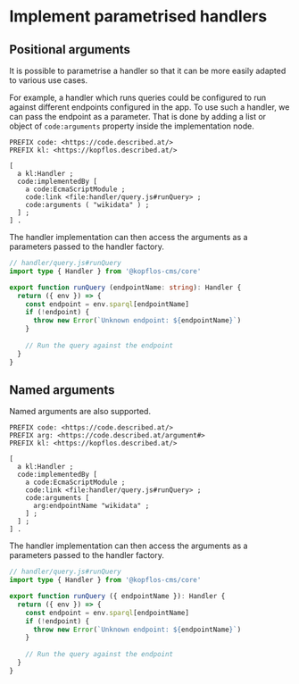# Implement parametrised handlers

## Positional arguments

It is possible to parametrise a handler so that it can be more easily adapted to various use cases.

For example, a handler which runs queries could be configured to run against different
endpoints configured in the app. To use such a handler, we can pass the endpoint as a parameter.
That is done by adding a list or object of `code:arguments` property inside the implementation node. 

```turtle
PREFIX code: <https://code.described.at/>
PREFIX kl: <https://kopflos.described.at/>

[
  a kl:Handler ;
  code:implementedBy [
    a code:EcmaScriptModule ;
    code:link <file:handler/query.js#runQuery> ;
    code:arguments ( "wikidata" ) ;
  ] ;
] . 
```

The handler implementation can then access the arguments as a parameters passed to the handler factory.

```ts
// handler/query.js#runQuery
import type { Handler } from '@kopflos-cms/core' 

export function runQuery (endpointName: string): Handler {
  return ({ env }) => {
    const endpoint = env.sparql[endpointName]
    if (!endpoint) {
      throw new Error(`Unknown endpoint: ${endpointName}`)
    }
    
    // Run the query against the endpoint
  }
}
```

## Named arguments

Named arguments are also supported.

```turtle
PREFIX code: <https://code.described.at/>
PREFIX arg: <https://code.described.at/argument#>
PREFIX kl: <https://kopflos.described.at/>

[
  a kl:Handler ;
  code:implementedBy [
    a code:EcmaScriptModule ;
    code:link <file:handler/query.js#runQuery> ;
    code:arguments [
      arg:endpointName "wikidata" ;
    ] ;
  ] ;
] . 
```

The handler implementation can then access the arguments as a parameters passed to the handler factory.

```ts
// handler/query.js#runQuery
import type { Handler } from '@kopflos-cms/core' 

export function runQuery ({ endpointName }): Handler {
  return ({ env }) => {
    const endpoint = env.sparql[endpointName]
    if (!endpoint) {
      throw new Error(`Unknown endpoint: ${endpointName}`)
    }
    
    // Run the query against the endpoint
  }
}
```
